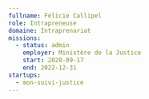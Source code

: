 ```yaml
---
fullname: Félicie Callipel
role: Intrapreneuse
domaine: Intraprenariat
missions:
  - status: admin
    employer: Ministère de la Justice
    start: 2020-09-17
    end: 2022-12-31
startups:
  - mon-suivi-justice
---
```

